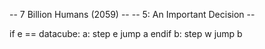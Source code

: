-- 7 Billion Humans (2059) --
-- 5: An Important Decision --

if e == datacube:
	a:
	step e
	jump a
endif
b:
step w
jump b


